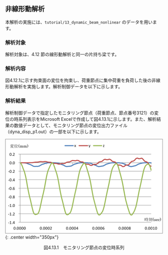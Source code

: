 ##  非線形動解析

本解析の実施には、`tutorial/13_dynamic_beam_nonlinear` のデータを用います。

### 解析対象

解析対象は、4.12 節の線形動解析と同一の片持ち梁です。

### 解析内容

図4.12.1に示す拘束面の変位を拘束し、荷重節点に集中荷重を負荷した後の非線形動解析を実施します。解析制御データを以下に示します。

### 解析結果

解析制御データで指定したモニタリング節点（荷重節点、節点番号3121）の変位の時系列表示をMicrosoft
Excelで作成して図4.13.1に示します。また、解析結果の数値データとして、モニタリング節点の変位出力ファイル（dyna_disp_p1.out）の一部を以下に示します。

![モニタリング節点の変位時系列](./media/tutorial13_01.png){: .center width="350px"}
<div style="text-align: center;">
図4.13.1　モニタリング節点の変位時系列
</div>


